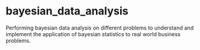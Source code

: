 # bayesian_data_analysis
Performing bayesian data analysis on different problems to understand and implement the application of bayesian statistics to real world business problems.
